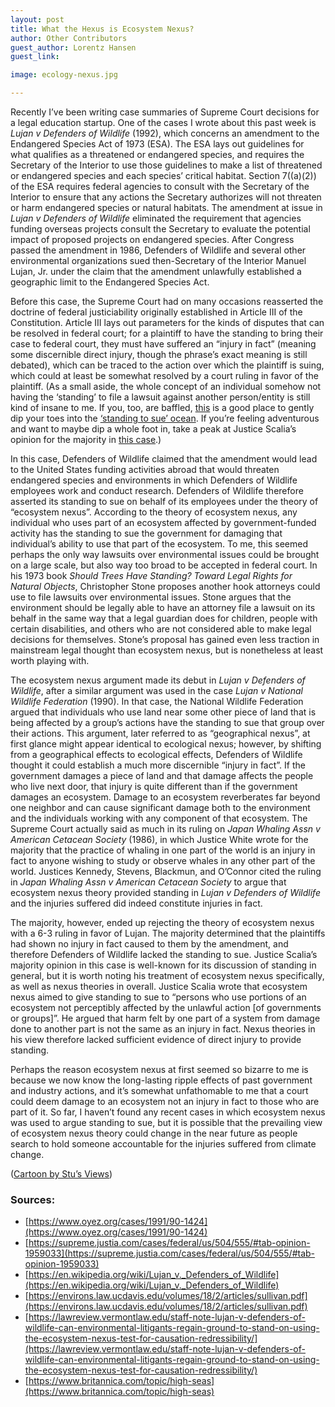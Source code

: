 ```yaml
---
layout: post
title: What the Hexus is Ecosystem Nexus?
author: Other Contributors
guest_author: Lorentz Hansen
guest_link:

image: ecology-nexus.jpg

---
```


Recently I’ve been writing case summaries of Supreme Court decisions for a legal education startup. One of the cases I wrote about this past week is *Lujan v Defenders of Wildlife* (1992), which concerns an amendment to the Endangered Species Act of 1973 (ESA). The ESA lays out guidelines for what qualifies as a threatened or endangered species, and requires the Secretary of the Interior to use those guidelines to make a list of threatened or endangered species and each species’ critical habitat. Section 7((a)(2)) of the ESA requires federal agencies to consult with the Secretary of the Interior to ensure that any actions the Secretary authorizes will not threaten or harm endangered species or natural habitats. The amendment at issue in *Lujan v Defenders of Wildlife* eliminated the requirement that agencies funding overseas projects consult the Secretary to evaluate the potential impact of proposed projects on endangered species. After Congress passed the amendment in 1986, Defenders of Wildlife and several other environmental organizations sued then-Secretary of the Interior Manuel Lujan, Jr. under the claim that the amendment unlawfully established a geographic limit to the Endangered Species Act.

Before this case, the Supreme Court had on many occasions reasserted the doctrine of federal justiciability originally established in Article III of the Constitution. Article III lays out parameters for the kinds of disputes that can be resolved in federal court; for a plaintiff to have the standing to bring their case to federal court, they must have suffered an “injury in fact” (meaning some discernible direct injury, though the phrase’s exact meaning is still debated), which can be traced to the action over which the plaintiff is suing, which could at least be somewhat resolved by a court ruling in favor of the plaintiff. (As a small aside, the whole concept of an individual somehow not having the ‘standing’ to file a lawsuit against another person/entity is still kind of insane to me. If you, too, are baffled, [this](https://www.britannica.com/topic/standing-to-sue) is a good place to gently dip your toes into the [‘standing to sue’ ocean](https://law.justia.com/constitution/us/article-3/20-substantial-interest-standing.html). If you’re feeling adventurous and want to maybe dip a whole foot in, take a peak at Justice Scalia’s opinion for the majority in [this case](https://www.law.cornell.edu/supremecourt/text/504/555#writing-USSC_CR_0504_0555_ZO).)

In this case, Defenders of Wildlife claimed that the amendment would lead to the United States funding activities abroad that would threaten endangered species and environments in which Defenders of Wildlife employees work and conduct research. Defenders of Wildlife therefore asserted its standing to sue on behalf of its employees under the theory of “ecosystem nexus”. According to the theory of ecosystem nexus, any individual who uses part of an ecosystem affected by government-funded activity has the standing to sue the government for damaging that individual’s ability to use that part of the ecosystem. To me, this seemed perhaps the only way lawsuits over environmental issues could be brought on a large scale, but also way too broad to be accepted in federal court. In his 1973 book *Should Trees Have Standing? Toward Legal Rights for Natural Objects*, Christopher Stone proposes another hook attorneys could use to file lawsuits over environmental issues. Stone argues that the environment should be legally able to have an attorney file a lawsuit on its behalf in the same way that a legal guardian does for children, people with certain disabilities, and others who are not considered able to make legal decisions for themselves. Stone’s proposal has gained even less traction in mainstream legal thought than ecosystem nexus, but is nonetheless at least worth playing with.

The ecosystem nexus argument made its debut in *Lujan v Defenders of Wildlife*, after a similar argument was used in the case *Lujan v National Wildlife Federation* (1990). In that case, the National Wildlife Federation argued that individuals who use land near some other piece of land that is being affected by a group’s actions have the standing to sue that group over their actions. This argument, later referred to as “geographical nexus”, at first glance might appear identical to ecological nexus; however, by shifting from a geographical effects to ecological effects, Defenders of Wildlife thought it could establish a much more discernible “injury in fact”. If the government damages a piece of land and that damage affects the people who live next door, that injury is quite different than if the government damages an ecosystem. Damage to an ecosystem reverberates far beyond one neighbor and can cause significant damage both to the environment and the individuals working with any component of that ecosystem. The Supreme Court actually said as much in its ruling on *Japan Whaling Assn v American Cetacean Society* (1986), in which Justice White wrote for the majority that the practice of whaling in one part of the world is an injury in fact to anyone wishing to study or observe whales in any other part of the world. Justices Kennedy, Stevens, Blackmun, and O’Connor cited the ruling in *Japan Whaling Assn v American Cetacean Society* to argue that ecosystem nexus theory provided standing in *Lujan v Defenders of Wildlife* and the injuries suffered did indeed constitute injuries in fact.

The majority, however, ended up rejecting the theory of ecosystem nexus with a 6-3 ruling in favor of Lujan. The majority determined that the plaintiffs had shown no injury in fact caused to them by the amendment, and therefore Defenders of Wildlife lacked the standing to sue. Justice Scalia’s majority opinion in this case is well-known for its discussion of standing in general, but it is worth noting his treatment of ecosystem nexus specifically, as well as nexus theories in overall. Justice Scalia wrote that ecosystem nexus aimed to give standing to sue to “persons who use portions of an ecosystem not perceptibly affected by the unlawful action [of governments or groups]”. He argued that harm felt by one part of a system from damage done to another part is not the same as an injury in fact. Nexus theories in his view therefore lacked sufficient evidence of direct injury to provide standing.

Perhaps the reason ecosystem nexus at first seemed so bizarre to me is because we now know the long-lasting ripple effects of past government and industry actions, and it’s somewhat unfathomable to me that a court could deem damage to an ecosystem not an injury in fact to those who are part of it. So far, I haven’t found any recent cases in which ecosystem nexus was used to argue standing to sue, but it is possible that the prevailing view of ecosystem nexus theory could change in the near future as people search to hold someone accountable for the injuries suffered from climate change.

([Cartoon by Stu’s Views](http://www.stus.com/stus-cartoon.php?name=Lujan+v.+Defenders+of+Wildlife&cartoon=con0101))


### Sources:

-   [https://www.oyez.org/cases/1991/90-1424](https://www.oyez.org/cases/1991/90-1424)
-   [https://supreme.justia.com/cases/federal/us/504/555/#tab-opinion-1959033](https://supreme.justia.com/cases/federal/us/504/555/#tab-opinion-1959033)
-   [https://en.wikipedia.org/wiki/Lujan_v._Defenders_of_Wildlife](https://en.wikipedia.org/wiki/Lujan_v._Defenders_of_Wildlife)
-   [https://environs.law.ucdavis.edu/volumes/18/2/articles/sullivan.pdf](https://environs.law.ucdavis.edu/volumes/18/2/articles/sullivan.pdf)
-   [https://lawreview.vermontlaw.edu/staff-note-lujan-v-defenders-of-wildlife-can-environmental-litigants-regain-ground-to-stand-on-using-the-ecosystem-nexus-test-for-causation-redressibility/](https://lawreview.vermontlaw.edu/staff-note-lujan-v-defenders-of-wildlife-can-environmental-litigants-regain-ground-to-stand-on-using-the-ecosystem-nexus-test-for-causation-redressibility/)
-   [https://www.britannica.com/topic/high-seas](https://www.britannica.com/topic/high-seas)
